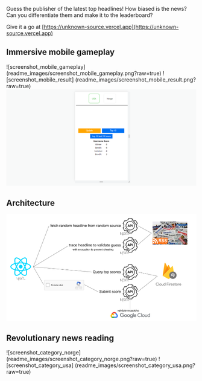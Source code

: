 Guess the publisher of the latest top headlines! How biased is the news? Can you differentiate them and make it to the leaderboard?

Give it a go at [https://unknown-source.vercel.app](https://unknown-source.vercel.app)

## Immersive mobile gameplay
![screenshot_mobile_gameplay]  (readme_images/screenshot_mobile_gameplay.png?raw=true)
![screenshot_mobile_result]    (readme_images/screenshot_mobile_result.png?raw=true)
![screenshot_mobile_scoreboard](readme_images/screenshot_mobile_scoreboard.png?raw=true)

## Architecture
![architecture](readme_images/architecture.png?raw=true)

## Revolutionary news reading
![screenshot_category_norge] (readme_images/screenshot_category_norge.png?raw=true)
![screenshot_category_usa]   (readme_images/screenshot_category_usa.png?raw=true)

<!-- https://www.google.com/recaptcha/admin/site/511816754 -->
